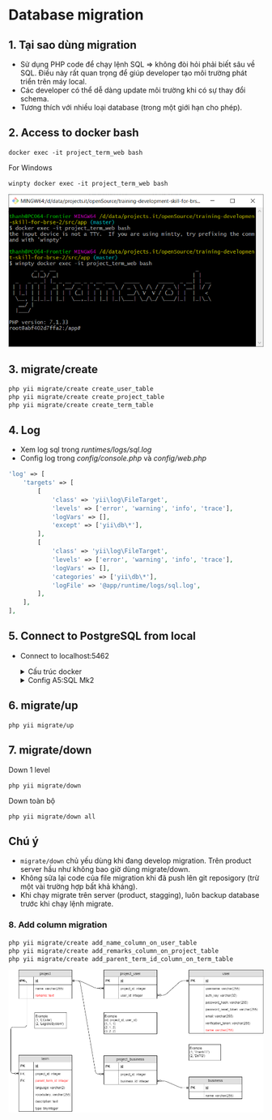 # Database migration

## 1. Tại sao dùng migration

* Sử dụng PHP code để chạy lệnh SQL => không đòi hỏi phải biết sâu về SQL.
  Điều này rất quan trọng để giúp developer tạo môi trường phát triển trên máy local.
* Các developer có thể dễ dàng update môi trường khi có sự thay đổi schema.
* Tương thích với nhiều loại database (trong một giới hạn cho phép).

## 2. Access to docker bash

```shell
docker exec -it project_term_web bash
```

For Windows
```shell
winpty docker exec -it project_term_web bash
```
![bash](material/bash.png)

## 3. migrate/create

```shell
php yii migrate/create create_user_table
php yii migrate/create create_project_table
php yii migrate/create create_term_table
```

## 4. Log

* Xem log sql trong *runtimes/logs/sql.log*
* Config log trong *config/console.php* và *config/web.php*
```php
'log' => [
    'targets' => [
        [
            'class' => 'yii\log\FileTarget',
            'levels' => ['error', 'warning', 'info', 'trace'],
            'logVars' => [],
            'except' => ['yii\db\*'],
        ],
        [
            'class' => 'yii\log\FileTarget',
            'levels' => ['error', 'warning', 'info', 'trace'],
            'logVars' => [],
            'categories' => ['yii\db\*'],
            'logFile' => '@app/runtime/logs/sql.log',
        ],
    ],
],
```

## 5. Connect to PostgreSQL from local

* Connect to localhost:5462
    <details>
        <summary>Cấu trúc docker</summary>

    ![docker](material/docker.png)
    </details>

    <details>
        <summary>Config A5:SQL Mk2</summary>

    * Tạo connection tới Postgres
      ![a5mk2 add](material/a5mk2_postgres_add.png)
    * Test connection tới Postgres
      ![a5mk2 test](material/a5mk2_postgres_test.png)
    * Save connection tới Postgres
      ![a5mk2 save](material/a5mk2_postgres_save.png)
    * Kết nối tới Postgres
      ![a5mk2 connect](material/a5mk2_postgres_connect.png)
    * Sau khi kết nối
      ![a5mk2 table](material/a5mk2_postgres_table.png)
    </details>


## 6. migrate/up

```shell
php yii migrate/up
```

## 7. migrate/down

Down 1 level
```shell
php yii migrate/down
```

Down toàn bộ
```shell
php yii migrate/down all
```

## Chú ý

* `migrate/down` chủ yếu dùng khi đang develop migration. Trên product server hầu như không bao giờ dùng migrate/down.
* Không sửa lại code của file migration khi đã push lên git reposigory (trừ một vài trường hợp bất khả kháng).
* Khi chạy migrate trên server (product, stagging), luôn backup database trước khi chạy lệnh migrate.

### 8. Add column migration

```shell
php yii migrate/create add_name_column_on_user_table
php yii migrate/create add_remarks_column_on_project_table
php yii migrate/create add_parent_term_id_column_on_term_table
```
![ERD add column](material/DBdesign-addColumn.png)